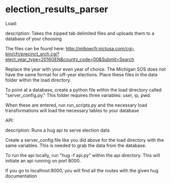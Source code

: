 # election_results_parser
Load:

description: Takes the zipped tab delimited files and uploads them to a database of your choosing
  
The files can be found here: http://miboecfr.nictusa.com/cgi-bin/cfr/precinct_srch.cgi?elect_year_type=2016GEN&county_code=00&Submit=Search

Replace the year with your even year of choice. The Michigan SOS does not have the same format for off-year elections.
Place these files in the data folder within the load directory.

To point at a database, create a python file within the load directory called "server_config.py."
This folder requires three variables: user, ip, pwd.

When these are entered, run run_scripts.py and the necessary load transformations will load the necessary tables to your database

API:

description: Runs a hug api to serve election data

Create a server_config file like you did above for the load directory with the same variables.
This is needed to grab the data from the database.

To run the api locally, run "hug -f api.py" within the api directory.
This will initiate an api running on port 8000.

If you go to localhost:8000, you will find all the routes with the given hug documentation
